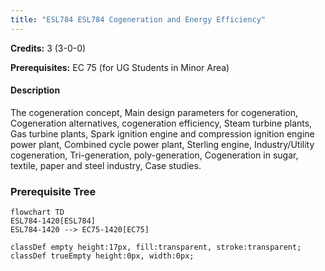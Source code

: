 ```yaml
---
title: "ESL784 ESL784 Cogeneration and Energy Efficiency"
---
```

**Credits:** 3 (3-0-0)

**Prerequisites:** EC 75 (for UG Students in Minor Area)

#### Description
The cogeneration concept, Main design parameters for cogeneration, Cogeneration alternatives, cogeneration efficiency, Steam turbine plants, Gas turbine plants, Spark ignition engine and compression ignition engine power plant, Combined cycle power plant, Sterling engine, Industry/Utility cogeneration, Tri-generation, poly-generation, Cogeneration in sugar, textile, paper and steel industry, Case studies.

### Prerequisite Tree

```mermaid
flowchart TD
ESL784-1420[ESL784]
ESL784-1420 --> EC75-1420[EC75]

classDef empty height:17px, fill:transparent, stroke:transparent;
classDef trueEmpty height:0px, width:0px;
```